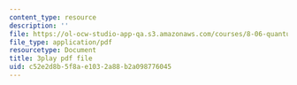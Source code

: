 ```yaml
---
content_type: resource
description: ''
file: https://ol-ocw-studio-app-qa.s3.amazonaws.com/courses/8-06-quantum-physics-iii-spring-2018/c52e2d8b5f8ae1032a88b2a098776045_BTru_P0ruYQ.pdf
file_type: application/pdf
resourcetype: Document
title: 3play pdf file
uid: c52e2d8b-5f8a-e103-2a88-b2a098776045
---
```

